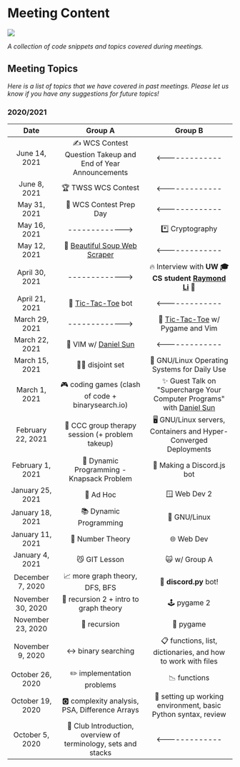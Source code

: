 # Meeting Content

![](https://visitor-badge-reloaded.herokuapp.com/badge?page_id=wcs-meeting-content-visitors&color=00a000&lcolor=&text=&style=for-the-badge&logo=Github&custom=CNT%20Visitors&cache=on)

*A collection of code snippets and topics covered during meetings.*

## Meeting Topics

*Here is a list of topics that we have covered in past meetings. Please let us know if you have any suggestions for future topics!*

### 2020/2021
<!-- https://emojipedia.org/ -->
| Date | Group A | Group B |
|:----:|:-------:|:-------:|
|June 14, 2021| ✍️ WCS Contest Question Takeup and End of Year Announcements | <------------- |
|June 8, 2021| 🏆 TWSS WCS Contest | <------------- |
|May 31, 2021| 📓 WCS Contest Prep Day | <------------- |
|May 16, 2021| -------------> | *️⃣ Cryptography |
|May 12, 2021| 🥣 [Beautiful Soup Web Scraper](https://github.com/WoodlandsComputerScience/Web-Scrape-Example) | <------------- |
|April 30, 2021| -------------> | 🔥 Interview with **UW 🎓 CS student [Raymond Li](https://github.com/Raymo111)** 🐬 |
|April 21, 2021| 🦾 [Tic-Tac-Toe](https://github.com/WoodlandsComputerScience/Tic-Tac-Toe) bot | <------------- |
|March 29, 2021| -------------> | 🏁 [Tic-Tac-Toe](https://github.com/WoodlandsComputerScience/Tic-Tac-Toe) w/ Pygame and Vim |
|March 22, 2021| 📜 VIM w/ [Daniel Sun](https://github.com/dandancool) | <------------- |
|March 15, 2021| 🔵🔴 disjoint set | 🐃 GNU/Linux Operating Systems for Daily Use |
|March 1, 2021| 🎮 coding games (clash of code + binarysearch.io) | ✨ Guest Talk on "Supercharge Your Computer Programs" with [Daniel Sun](https://github.com/dandancool) |
|February 22, 2021| 🙏 CCC group therapy session (+ problem takeup) | 🖥️ GNU/Linux servers, Containers and Hyper-Converged Deployments |
|February 1, 2021| 🧳 Dynamic Programming - Knapsack Problem | 🤖 Making a Discord.js bot |
|January 25, 2021| 🤡 Ad Hoc | 🪟 Web Dev 2 |
|January 18, 2021| 📚 Dynamic Programming | 🐧 GNU/Linux |
|January 11, 2021| 🔢 Number Theory | 🌐 Web Dev |
|January 4, 2021| 😼 GIT Lesson | 🙀 w/ Group A |
|December 7, 2020| 📈 more graph theory, DFS, BFS | 🤖 **discord.py** bot! |
|November 30, 2020| 🔁 recursion 2 + intro to graph theory | 🕹️ pygame 2 |
|November 23, 2020| 🔁 recursion | 🐍 pygame |
|November 9, 2020| ↔️ binary searching | 📋 functions, list, dictionaries, and how to work with files |
|October 26, 2020| ✏️ implementation problems | 📉 functions |
|October 19, 2020| 🅾️ complexity analysis, PSA, Difference Arrays | 🥺 setting up working environment, basic Python syntax, review |
|October 5, 2020| 👋 Club Introduction, overview of terminology, sets and stacks | <------------- |
